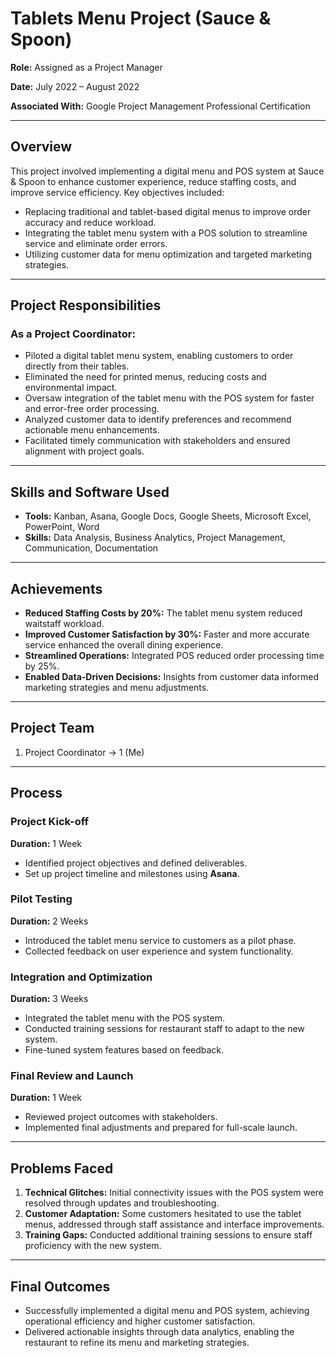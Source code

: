 # Tablets Menu Project (Sauce & Spoon)  
**Role:** Assigned as a Project Manager

**Date:** July 2022 – August 2022  

**Associated With:** Google Project Management Professional Certification 

---

## Overview  
This project involved implementing a digital menu and POS system at Sauce & Spoon to enhance customer experience, reduce staffing costs, and improve service efficiency. Key objectives included:  
- Replacing traditional and tablet-based digital menus to improve order accuracy and reduce workload.  
- Integrating the tablet menu system with a POS solution to streamline service and eliminate order errors.  
- Utilizing customer data for menu optimization and targeted marketing strategies.  

---

## Project Responsibilities  

### As a Project Coordinator:  
- Piloted a digital tablet menu system, enabling customers to order directly from their tables.  
- Eliminated the need for printed menus, reducing costs and environmental impact.  
- Oversaw integration of the tablet menu with the POS system for faster and error-free order processing.  
- Analyzed customer data to identify preferences and recommend actionable menu enhancements.  
- Facilitated timely communication with stakeholders and ensured alignment with project goals.  

---

## Skills and Software Used  
- **Tools:** Kanban, Asana, Google Docs, Google Sheets, Microsoft Excel, PowerPoint, Word  
- **Skills:** Data Analysis, Business Analytics, Project Management, Communication, Documentation  

---

## Achievements  
- **Reduced Staffing Costs by 20%:** The tablet menu system reduced waitstaff workload.  
- **Improved Customer Satisfaction by 30%:** Faster and more accurate service enhanced the overall dining experience.  
- **Streamlined Operations:** Integrated POS reduced order processing time by 25%.  
- **Enabled Data-Driven Decisions:** Insights from customer data informed marketing strategies and menu adjustments.  

---

## Project Team  
1. Project Coordinator → 1 (Me)

---

## Process  

### Project Kick-off  
**Duration:** 1 Week  
- Identified project objectives and defined deliverables.  
- Set up project timeline and milestones using **Asana**.  

### Pilot Testing  
**Duration:** 2 Weeks  
- Introduced the tablet menu service to customers as a pilot phase.  
- Collected feedback on user experience and system functionality.  

### Integration and Optimization  
**Duration:** 3 Weeks  
- Integrated the tablet menu with the POS system.  
- Conducted training sessions for restaurant staff to adapt to the new system.  
- Fine-tuned system features based on feedback.  

### Final Review and Launch  
**Duration:** 1 Week  
- Reviewed project outcomes with stakeholders.  
- Implemented final adjustments and prepared for full-scale launch.  

---

## Problems Faced  

1. **Technical Glitches:** Initial connectivity issues with the POS system were resolved through updates and troubleshooting.  
2. **Customer Adaptation:** Some customers hesitated to use the tablet menus, addressed through staff assistance and interface improvements.  
3. **Training Gaps:** Conducted additional training sessions to ensure staff proficiency with the new system.  

---

## Final Outcomes  
- Successfully implemented a digital menu and POS system, achieving operational efficiency and higher customer satisfaction.  
- Delivered actionable insights through data analytics, enabling the restaurant to refine its menu and marketing strategies.  
